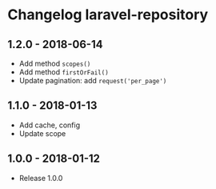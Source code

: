 # Changelog laravel-repository

## 1.2.0 - 2018-06-14

- Add method `scopes()`
- Add method `firstOrFail()`
- Update pagination: add `request('per_page')`

## 1.1.0 - 2018-01-13

- Add cache, config
- Update scope

## 1.0.0 - 2018-01-12

- Release 1.0.0
